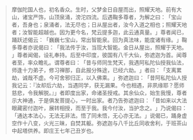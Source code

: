 
> 摩伽陀国人也，初名香众。生时，父梦金日自屋而出，照耀天地。前有大山，诸宝严饰，山顶泉涌，滂沱四流。后遇鞠多尊者，为解之曰：​「宝山者，吾身也；泉涌者，法无尽也；日从屋出者，汝今入道之相也；照耀天地者；汝智能超越也。因为更今名，梵云提多迦，此云通真量。​」尊者闻已，踊跃述偈云：​「巍巍七宝山，常出智能泉。回为真法味，能度诸有缘。​」鞠多尊者亦说偈曰：​「我法传于汝，当现大智能。金日从屋出，照耀于天地。​」尊者闻偈，设礼奉持。后至中印度，彼国有八千大仙，弥遮迦为首。闻尊者至，率众瞻礼。谓尊者曰：​「昔与师同生梵天，我遇阿私陀仙授我仙法，师逢十力弟子，修习禅那，自此报分殊途，已经六劫。​」者曰：​「支离累劫，诚哉不虚。今可舍邪归正，以入佛乘。​」弥遮迦曰：​「昔阿私陀仙人授我记云：『汝却后六劫，当遇同学，获无漏果。今也相遇，非夙缘耶？愿师慈悲，令我解脱。』」者即度出家，命诸圣授戒。其余仙众，始生我慢，尊者示大神通，于是俱发菩提心，一时出家。者乃告弥遮迦曰：​「昔如来以大法眼藏密付迦叶，展转相授，而至于我。我今付汝，当护念之。​」乃说偈曰：​「通达本法心，无法无非法。悟了同未悟，无心亦无法。​」说偈已，踊身虚空作十八变，火光三昧，自焚其躯。弥遮迦与八千比丘同收舍利，于班茶山中起塔供养。即庄王七年己丑岁也。
